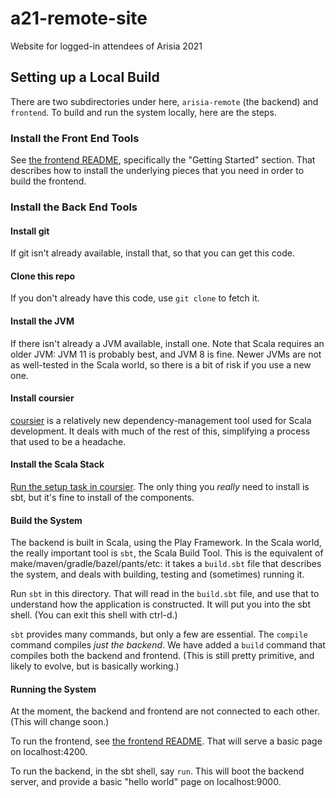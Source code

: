 # a21-remote-site
Website for logged-in attendees of Arisia 2021

## Setting up a Local Build

There are two subdirectories under here, `arisia-remote` (the
backend) and `frontend`. To build and run the system locally,
here are the steps.

### Install the Front End Tools

See [the frontend README](frontend/README.md), specifically the
"Getting Started" section. That describes how to install the
underlying pieces that you need in order to build the frontend.

### Install the Back End Tools

#### Install git

If git isn't already available, install that, so that you can
get this code.

#### Clone this repo

If you don't already have this code, use `git clone` to fetch it.

#### Install the JVM

If there isn't already a JVM available, install one. Note that
Scala requires an older JVM: JVM 11 is probably best, and JVM 8
is fine. Newer JVMs are not as well-tested in the Scala world,
so there is a bit of risk if you use a new one.

#### Install coursier

[coursier](https://get-coursier.io/docs/cli-installation) is a
relatively new dependency-management tool used for Scala
development. It deals with much of the rest of this, simplifying
a process that used to be a headache.

#### Install the Scala Stack

[Run the setup task in coursier](https://get-coursier.io/docs/cli-setup).
The only thing you *really* need to install is sbt, but it's
fine to install of the components.

#### Build the System

The backend is built in Scala, using the Play Framework. In the
Scala world, the really important tool is `sbt`, the Scala Build
Tool. This is the equivalent of make/maven/gradle/bazel/pants/etc:
it takes a `build.sbt` file that describes the system, and
deals with building, testing and (sometimes) running it.

Run `sbt` in this directory. That will read in the `build.sbt`
file, and use that to understand how the application is
constructed. It will put you into the sbt shell. (You can
exit this shell with ctrl-d.)

`sbt` provides many commands, but only a few are essential. The
`compile` command compiles *just the backend*. We have added a
`build` command that compiles both the backend and frontend.
(This is still pretty primitive, and likely to evolve, but is
basically working.)

#### Running the System

At the moment, the backend and frontend are not connected to
each other. (This will change soon.)

To run the frontend, see [the frontend README](frontend/README.md).
That will serve a basic page on localhost:4200.

To run the backend, in the sbt shell, say `run`. This will boot
the backend server, and provide a basic "hello world" page on
localhost:9000.
